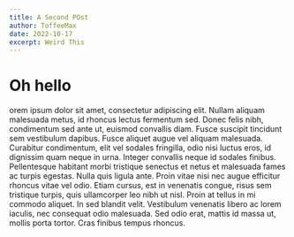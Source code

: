 ```yaml
--- 
title: A Second POst
author: ToffeeMax
date: 2022-10-17
excerpt: Weird This
---
```

# Oh hello
orem ipsum dolor sit amet, consectetur adipiscing elit. Nullam aliquam malesuada metus, id rhoncus lectus fermentum sed. Donec felis nibh, condimentum sed ante ut, euismod convallis diam. Fusce suscipit tincidunt sem vestibulum dapibus. Fusce aliquet augue vel aliquam malesuada. Curabitur condimentum, elit vel sodales fringilla, odio nisi luctus eros, id dignissim quam neque in urna. Integer convallis neque id sodales finibus. Pellentesque habitant morbi tristique senectus et netus et malesuada fames ac turpis egestas. Nulla quis ligula ante. Proin vitae nisi nec augue efficitur rhoncus vitae vel odio. Etiam cursus, est in venenatis congue, risus sem tristique turpis, quis ullamcorper leo nibh ut nisl. Proin at tellus in mi commodo aliquet. In sed blandit velit. Vestibulum venenatis libero ac lorem iaculis, nec consequat odio malesuada. Sed odio erat, mattis id massa ut, mollis porta tortor. Cras finibus tempus rhoncus.